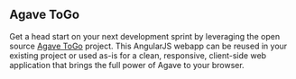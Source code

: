 ## Agave ToGo

Get a head start on your next development sprint by leveraging the open source <a href="https://togo.agaveplatform.org/">Agave ToGo</a> project. This AngularJS webapp can be reused in your existing project or used as-is for a clean, responsive, client-side web application that brings the full power of Agave to your browser.
